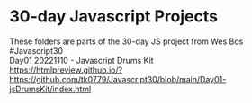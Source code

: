 # 30-day Javascript Projects
These folders are parts of the 30-day JS project from Wes Bos
#Javascript30 <br>
Day01 20221110 - Javascript Drums Kit <br>
https://htmlpreview.github.io/?https://github.com/tk0779/Javascript30/blob/main/Day01-jsDrumsKit/index.html


